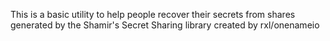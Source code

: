 This is a basic utility to help people recover their secrets from shares generated by the Shamir's Secret Sharing library created by rxl/onenameio

